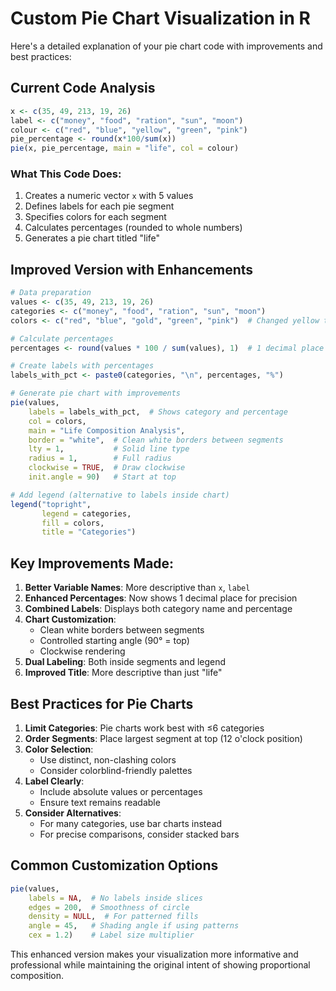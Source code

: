 # **Custom Pie Chart Visualization in R**

Here's a detailed explanation of your pie chart code with improvements and best practices:

## **Current Code Analysis**
```r
x <- c(35, 49, 213, 19, 26)
label <- c("money", "food", "ration", "sun", "moon")
colour <- c("red", "blue", "yellow", "green", "pink")
pie_percentage <- round(x*100/sum(x))
pie(x, pie_percentage, main = "life", col = colour)
```

### **What This Code Does:**
1. Creates a numeric vector `x` with 5 values
2. Defines labels for each pie segment
3. Specifies colors for each segment
4. Calculates percentages (rounded to whole numbers)
5. Generates a pie chart titled "life"

## **Improved Version with Enhancements**
```r
# Data preparation
values <- c(35, 49, 213, 19, 26)
categories <- c("money", "food", "ration", "sun", "moon")
colors <- c("red", "blue", "gold", "green", "pink")  # Changed yellow to gold for better visibility

# Calculate percentages
percentages <- round(values * 100 / sum(values), 1)  # 1 decimal place for precision

# Create labels with percentages
labels_with_pct <- paste0(categories, "\n", percentages, "%")

# Generate pie chart with improvements
pie(values, 
    labels = labels_with_pct,  # Shows category and percentage
    col = colors,
    main = "Life Composition Analysis",
    border = "white",  # Clean white borders between segments
    lty = 1,           # Solid line type
    radius = 1,        # Full radius
    clockwise = TRUE,  # Draw clockwise
    init.angle = 90)   # Start at top

# Add legend (alternative to labels inside chart)
legend("topright", 
       legend = categories,
       fill = colors,
       title = "Categories")
```

## **Key Improvements Made:**

1. **Better Variable Names**: More descriptive than `x`, `label`
2. **Enhanced Percentages**: Now shows 1 decimal place for precision
3. **Combined Labels**: Displays both category name and percentage
4. **Chart Customization**:
   - Clean white borders between segments
   - Controlled starting angle (90° = top)
   - Clockwise rendering
5. **Dual Labeling**: Both inside segments and legend
6. **Improved Title**: More descriptive than just "life"

## **Best Practices for Pie Charts**

1. **Limit Categories**: Pie charts work best with ≤6 categories
2. **Order Segments**: Place largest segment at top (12 o'clock position)
3. **Color Selection**:
   - Use distinct, non-clashing colors
   - Consider colorblind-friendly palettes
4. **Label Clearly**:
   - Include absolute values or percentages
   - Ensure text remains readable
5. **Consider Alternatives**:
   - For many categories, use bar charts instead
   - For precise comparisons, consider stacked bars

## **Common Customization Options**

```r
pie(values, 
    labels = NA,  # No labels inside slices
    edges = 200,  # Smoothness of circle
    density = NULL,  # For patterned fills
    angle = 45,   # Shading angle if using patterns
    cex = 1.2)    # Label size multiplier
```

This enhanced version makes your visualization more informative and professional while maintaining the original intent of showing proportional composition.
